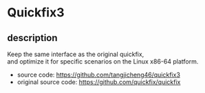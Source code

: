 # Quickfix3

## description
Keep the same interface as the original quickfix,   
and optimize it for specific scenarios on the Linux x86-64 platform.

- source code: https://github.com/tangjicheng46/quickfix3  
- original source code: https://github.com/quickfix/quickfix  
